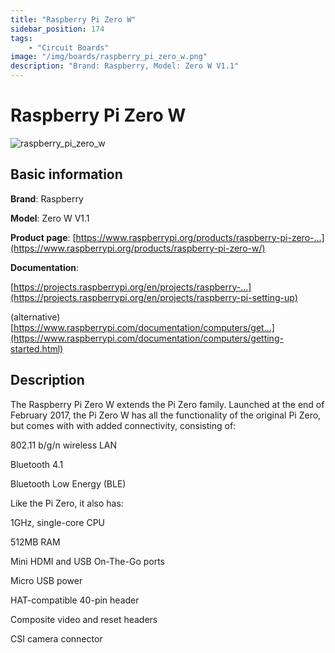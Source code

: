 ```yaml
---
title: "Raspberry Pi Zero W"
sidebar_position: 174
tags:
    - "Circuit Boards"
image: "/img/boards/raspberry_pi_zero_w.png"
description: "Brand: Raspberry, Model: Zero W V1.1"
---
```

# Raspberry Pi Zero W

![raspberry_pi_zero_w](/img/boards/raspberry_pi_zero_w.png)

## Basic information

**Brand**: Raspberry

**Model**: Zero W V1.1

**Product page**: [https://www.raspberrypi.org/products/raspberry-pi-zero-...](https://www.raspberrypi.org/products/raspberry-pi-zero-w/)

**Documentation**: 

 [https://projects.raspberrypi.org/en/projects/raspberry-...](https://projects.raspberrypi.org/en/projects/raspberry-pi-setting-up)

\(alternative\) [https://www.raspberrypi.com/documentation/computers/get...](https://www.raspberrypi.com/documentation/computers/getting-started.html)

## Description

The Raspberry Pi Zero W extends the Pi Zero family\. Launched at the end of February 2017, the Pi Zero W has all the functionality of the original Pi Zero, but comes with with added connectivity, consisting of:

 

 802\.11 b/g/n wireless LAN

 Bluetooth 4\.1

 Bluetooth Low Energy \(BLE\)

 Like the Pi Zero, it also has:

 

 1GHz, single\-core CPU

 512MB RAM

 Mini HDMI and USB On\-The\-Go ports

 Micro USB power

 HAT\-compatible 40\-pin header

 Composite video and reset headers

 CSI camera connector

